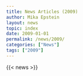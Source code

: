```yaml
---
title: News Articles (2009)
author: Mika Epstein
layout: news
topic: index
date: 2009-01-01
permalink: /news/2009/
categories: ["News"]
tags: ["2009"]
---
```


{{< news >}}